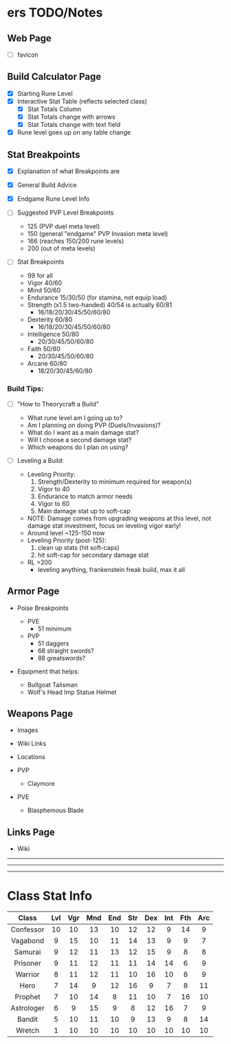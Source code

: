 # ers TODO/Notes
## Web Page
- [ ] favicon

## Build Calculator Page
- [x] Starting Rune Level
- [x] Interactive Stat Table (reflects selected class)
  - [x] Stat Totals Column
  - [x] Stat Totals change with arrows
  - [x] Stat Totals change with text field
- [x] Rune level goes up on any table change

## Stat Breakpoints
- [x] Explanation of what Breakpoints are

- [x] General Build Advice
- [x] Endgame Rune Level Info

- [ ] Suggested PVP Level Breakpoints
  - 125 (PVP duel meta level)
  - 150 (general "endgame" PVP Invasion meta level)
  - 166 (reaches 150/200 rune levels)
  - 200 (out of meta levels)

- [ ] Stat Breakpoints
  - 99 for all
  - Vigor 40/60
  - Mind 50/60
  - Endurance 15/30/50 (for stamina, not equip load)
  - Strength (x1.5 two-handed) 40/54 is actually 60/81
    - 16/18/20/30/45/50/60/80
  - Dexterity 60/80
    - 16/18/20/30/45/50/60/80
  - Intelligence 50/80
    - 20/30/45/50/60/80
  - Faith 50/80
    - 20/30/45/50/60/80
  - Arcane 60/80
    - 18/20/30/45/60/80

### Build Tips:
- [ ] "How to Theorycraft a Build"
  - What rune level am I going up to?
  - Am I planning on doing PVP (Duels/Invasions)?
  - What do I want as a main damage stat?
  - Will I choose a second damage stat?
  - Which weapons do I plan on using?

- [ ] Leveling a Build:
  - Leveling Priority:
    1. Strength/Dexterity to minimum required for weapon(s)
    2. Vigor to 40
    3. Endurance to match armor needs
    4. Vigor to 60
    5. Main damage stat up to soft-cap
  - NOTE: Damage comes from upgrading weapons at this level, not damage stat 
    investment, focus on leveling vigor early!
  - Around level ~125-150 now
  - Leveling Priority (post-125):
    1. clean up stats (hit soft-caps)
    2. hit soft-cap for secondary damage stat
  - RL >200
    - leveling anything, frankenstein freak build, max it all

## Armor Page
- Poise Breakpoints
  - PVE
    - 51 minimum
  - PVP
    - 51 daggers
    - 68 straight swords?
    - 88 greatswords?

- Equipment that helps:
  - Bullgoat Talisman
  - Wolf's Head Imp Statue Helmet

## Weapons Page
- Images
- Wiki Links
- Locations

- PVP
  - Claymore
- PVE
  - Blasphemous Blade

## Links Page
- Wiki

---
---
---

# Class Stat Info
| Class | Lvl | Vgr | Mnd | End | Str | Dex | Int | Fth | Arc |
| :-: | :-: | :-: | :-: | :-: | :-: | :-: | :-: | :-: | :-: |
| Confessor | 10 | 10 | 13 | 10 | 12 | 12 |  9 | 14 |  9 |
| Vagabond | 9 | 15 | 10 | 11 | 14 | 13 |  9 |  9 |  7 |
| Samurai | 9 | 12 | 11 | 13 | 12 | 15 |  9 | 8 | 8 |
| Prisoner | 9 | 11 | 12 | 11 | 11 | 14 | 14 |  6 |  9 |
| Warrior | 8 | 11 | 12 | 11 | 10 | 16 | 10 | 8 | 9 |
| Hero | 7 | 14 |  9 | 12 | 16 |  9 |  7 |  8 | 11 |
| Prophet | 7 | 10 | 14 | 8 | 11 | 10 |  7 | 16 | 10 |
| Astrologer |  6 |  9 | 15 |  9 |  8 | 12 | 16 |  7 |  9 |
| Bandit | 5 | 10 | 11 | 10 |  9 | 13 |  9 | 8 | 14 |
| Wretch | 1 | 10 | 10 | 10 | 10 | 10 | 10 | 10 | 10 |

